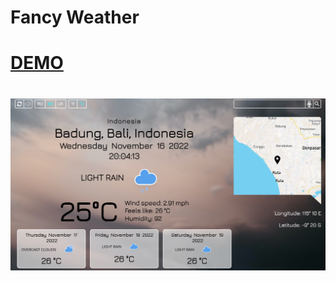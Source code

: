 # Fancy Weather
# [DEMO](https://vladislavweb-fancy-weather.netlify.app/)
# ![app screenshot](screenshots/weather.jpg?raw=true)
